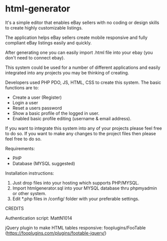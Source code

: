 # html-generator
It's a simple editor that enables eBay sellers with no coding or design skills to create highly customizable listings.

The application helps eBay sellers create mobile responsive and fully compliant eBay listings easily and quickly.

After generating one you can easily import .html file into your ebay (you don't need to connect ebay).

This system could be used for a number of different applications and easily integrated into any projects you may be thinking of creating.


Developers used PHP PDO, JS, HTML, CSS to create this system. The basic functions are to:
<ul>
<li>Create a user (Register)</li>
<li>Login a user</li> 
<li>Reset a users password</li> 
<li>Show a basic profile of the logged in user.</li>  
<li>Enabled basic profile editing (username & email address).</li>
</ul>

If you want to integrate this system into any of your projects please feel free to do so. If you want to make any changes to the project files then please feel free to do so.

Requirements:
<ul>
<li>PHP</li>
<li>Database (MYSQL suggested)</li> 
</ul>

Installation instructions:
1. Just drop files into your hosting which supports PHP/MYSQL.
2. Import htmlgenerator.sql into your MYSQL database thru phpmyadmin or other system.
3. Edit *.php files in /config/ folder with your preferable settings.


CREDITS

Authentication script:
MattN1014

jQuery plugin to make HTML tables responsive:
fooplugins/FooTable (https://fooplugins.com/plugins/footable-jquery/)